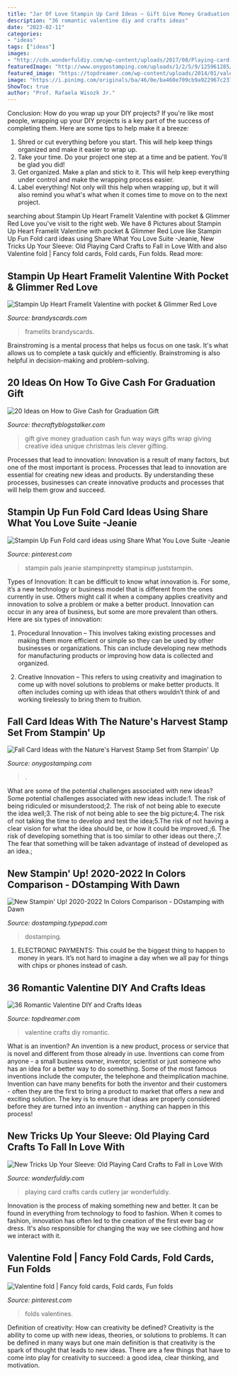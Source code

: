 ```yaml
---
title: "Jar Of Love Stampin Up Card Ideas ~ Gift Give Money Graduation Cash Fun Way Ways Gifts Wrap Giving Creative Idea Unique Christmas Leis Clever Gifting"
description: "36 romantic valentine diy and crafts ideas"
date: "2023-02-11"
categories:
- "ideas"
tags: ["ideas"]
images:
- "http://cdn.wonderfuldiy.com/wp-content/uploads/2017/08/Playing-card-cutlery-jar.jpg"
featuredImage: "http://www.onygostamping.com/uploads/1/2/5/9/125961285/natures-harvest-cc-misty-moonlight_orig.png"
featured_image: "https://topdreamer.com/wp-content/uploads/2014/01/valentine-crafts-13.jpg"
image: "https://i.pinimg.com/originals/ba/46/0e/ba460e709cb9a922967c237c36b058ca.jpg"
ShowToc: true
author: "Prof. Rafaela Wisozk Jr."
---
```



Conclusion: How do you wrap up your DIY projects?
If you're like most people, wrapping up your DIY projects is a key part of the success of completing them. Here are some tips to help make it a breeze:
1) Shred or cut everything before you start. This will help keep things organized and make it easier to wrap up.
2) Take your time. Do your project one step at a time and be patient. You'll be glad you did!
3) Get organized. Make a plan and stick to it. This will help keep everything under control and make the wrapping process easier.
4) Label everything! Not only will this help when wrapping up, but it will also remind you what's what when it comes time to move on to the next project.

	

		
searching about Stampin Up Heart Framelit Valentine with pocket &amp; Glimmer Red Love you've visit to the right web. We have 8 Pictures about Stampin Up Heart Framelit Valentine with pocket &amp; Glimmer Red Love like Stampin Up Fun Fold card ideas using Share What You Love Suite -Jeanie, New Tricks Up Your Sleeve: Old Playing Card Crafts to Fall in Love With and also Valentine fold | Fancy fold cards, Fold cards, Fun folds. Read more:
		
    
## Stampin Up Heart Framelit Valentine With Pocket &amp; Glimmer Red Love

<img loading=lazy src="https://brandyscards.com/wp-content/uploads/2014/02/Heart-Framelits-Valentine-2.jpg" onerror="this.onerror=null;this.src='https://tse3.mm.bing.net/th?id=OIP.Fk3v8tNvE42TaQF_jaLxqwHaFj&amp;pid=15.1';" alt="Stampin Up Heart Framelit Valentine with pocket &amp; Glimmer Red Love">

_Source: brandyscards.com_

>framelits brandyscards. 

	

Brainstroming is a mental process that helps us focus on one task. It's what allows us to complete a task quickly and efficiently. Brainstroming is also helpful in decision-making and problem-solving.

    
## 20 Ideas On How To Give Cash For Graduation Gift

<img loading=lazy src="http://thecraftyblogstalker.com/wp-content/uploads/2016/05/fun-way-to-gift-money-435x600.jpg" onerror="this.onerror=null;this.src='https://tse1.mm.bing.net/th?id=OIP.xq_jY0DkefxPP7h9B_0rNwHaKN&amp;pid=15.1';" alt="20 Ideas on How to Give Cash for Graduation Gift">

_Source: thecraftyblogstalker.com_

>gift give money graduation cash fun way ways gifts wrap giving creative idea unique christmas leis clever gifting. 

	

Processes that lead to innovation:
Innovation is a result of many factors, but one of the most important is process. Processes that lead to innovation are essential for creating new ideas and products. By understanding these processes, businesses can create innovative products and processes that will help them grow and succeed.

    
## Stampin Up Fun Fold Card Ideas Using Share What You Love Suite -Jeanie

<img loading=lazy src="https://i.pinimg.com/736x/21/e5/ee/21e5eec93e03d9f358b82b15952ffb75.jpg" onerror="this.onerror=null;this.src='https://tse4.mm.bing.net/th?id=OIP.4lA8Jd345vWWfSYNjvXc3AHaFj&amp;pid=15.1';" alt="Stampin Up Fun Fold card ideas using Share What You Love Suite -Jeanie">

_Source: pinterest.com_

>stampin pals jeanie stampinpretty stampinup juststampin. 

	

Types of Innovation:
It can be difficult to know what innovation is. For some, it’s a new technology or business model that is different from the ones currently in use. Others might call it when a company applies creativity and innovation to solve a problem or make a better product. Innovation can occur in any area of business, but some are more prevalent than others. Here are six types of innovation:
1. Procedural Innovation – This involves taking existing processes and making them more efficient or simple so they can be used by other businesses or organizations. This can include developing new methods for manufacturing products or improving how data is collected and organized.

2. Creative Innovation – This refers to using creativity and imagination to come up with novel solutions to problems or make better products. It often includes coming up with ideas that others wouldn’t think of and working tirelessly to bring them to fruition.

    
## Fall Card Ideas With The Nature&#039;s Harvest Stamp Set From Stampin&#039; Up

<img loading=lazy src="http://www.onygostamping.com/uploads/1/2/5/9/125961285/natures-harvest-cc-misty-moonlight_orig.png" onerror="this.onerror=null;this.src='https://tse3.mm.bing.net/th?id=OIP.miMF_LjLvoiriaZ59Rx8gwHaJP&amp;pid=15.1';" alt="Fall Card Ideas with the Nature&#039;s Harvest Stamp Set from Stampin&#039; Up">

_Source: onygostamping.com_

>. 

	

What are some of the potential challenges associated with new ideas?
Some potential challenges associated with new ideas include:1. The risk of being ridiculed or misunderstood;2. The risk of not being able to execute the idea well;3. The risk of not being able to see the big picture;4. The risk of not taking the time to develop and test the idea;5.The risk of not having a clear vision for what the idea should be, or how it could be improved.;6. The risk of developing something that is too similar to other ideas out there.;7. The fear that something will be taken advantage of instead of developed as an idea.;
    
## New Stampin&#039; Up! 2020-2022 In Colors Comparison - DOstamping With Dawn

<img loading=lazy src="https://dostamping.typepad.com/.a/6a00e54f9444b988330263ec20e287200c-600wi" onerror="this.onerror=null;this.src='https://tse4.mm.bing.net/th?id=OIP.BilncEwDdf4te33uQmImswHaHa&amp;pid=15.1';" alt="New Stampin&#039; Up! 2020-2022 In Colors Comparison - DOstamping with Dawn">

_Source: dostamping.typepad.com_

>dostamping. 

	

1. ELECTRONIC PAYMENTS: This could be the biggest thing to happen to money in years. It’s not hard to imagine a day when we all pay for things with chips or phones instead of cash. 

    
## 36 Romantic Valentine DIY And Crafts Ideas

<img loading=lazy src="https://topdreamer.com/wp-content/uploads/2014/01/valentine-crafts-13.jpg" onerror="this.onerror=null;this.src='https://tse4.mm.bing.net/th?id=OIP.GgBbUUqs50vIctTaDUZP3AHaJ4&amp;pid=15.1';" alt="36 Romantic Valentine DIY and Crafts Ideas">

_Source: topdreamer.com_

>valentine crafts diy romantic. 

	

What is an invention?
An invention is a new product, process or service that is novel and different from those already in use. Inventions can come from anyone - a small business owner, inventor, scientist or just someone who has an idea for a better way to do something. Some of the most famous inventions include the computer, the telephone and theimplication machine. 
Invention can have many benefits for both the inventor and their customers - often they are the first to bring a product to market that offers a new and exciting solution. The key is to ensure that ideas are properly considered before they are turned into an invention - anything can happen in this process!

    
## New Tricks Up Your Sleeve: Old Playing Card Crafts To Fall In Love With

<img loading=lazy src="http://cdn.wonderfuldiy.com/wp-content/uploads/2017/08/Playing-card-cutlery-jar.jpg" onerror="this.onerror=null;this.src='https://tse4.mm.bing.net/th?id=OIP.wc8pshpjJqtF5Mf-pzk7cAHaLH&amp;pid=15.1';" alt="New Tricks Up Your Sleeve: Old Playing Card Crafts to Fall in Love With">

_Source: wonderfuldiy.com_

>playing card crafts cards cutlery jar wonderfuldiy. 

	

Innovation is the process of making something new and better. It can be found in everything from technology to food to fashion. When it comes to fashion, innovation has often led to the creation of the first ever bag or dress. It's also responsible for changing the way we see clothing and how we interact with it.

    
## Valentine Fold | Fancy Fold Cards, Fold Cards, Fun Folds

<img loading=lazy src="https://i.pinimg.com/originals/ba/46/0e/ba460e709cb9a922967c237c36b058ca.jpg" onerror="this.onerror=null;this.src='https://tse2.mm.bing.net/th?id=OIP.0T-7FQ0O1mpYEEtr0kTK1QHaJ4&amp;pid=15.1';" alt="Valentine fold | Fancy fold cards, Fold cards, Fun folds">

_Source: pinterest.com_

>folds valentines. 

	

Definition of creativity: How can creativity be defined?
Creativity is the ability to come up with new ideas, theories, or solutions to problems. It can be defined in many ways but one main definition is that creativity is the spark of thought that leads to new ideas. There are a few things that have to come into play for creativity to succeed: a good idea, clear thinking, and motivation.


